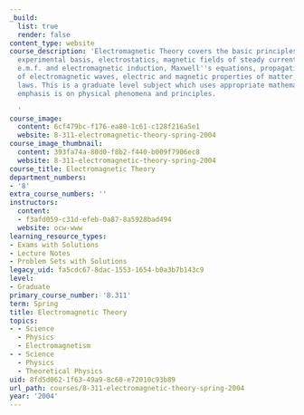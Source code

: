 ```yaml
---
_build:
  list: true
  render: false
content_type: website
course_description: 'Electromagnetic Theory covers the basic principles of electromagnetism:
  experimental basis, electrostatics, magnetic fields of steady currents, motional
  e.m.f. and electromagnetic induction, Maxwell''s equations, propagation and radiation
  of electromagnetic waves, electric and magnetic properties of matter, and conservation
  laws. This is a graduate level subject which uses appropriate mathematics but whose
  emphasis is on physical phenomena and principles.

  '
course_image:
  content: 6cf479bc-f176-ea80-1c61-c128f216a5e1
  website: 8-311-electromagnetic-theory-spring-2004
course_image_thumbnail:
  content: 393fa74a-80d0-f8b2-f440-b009f7906ec8
  website: 8-311-electromagnetic-theory-spring-2004
course_title: Electromagnetic Theory
department_numbers:
- '8'
extra_course_numbers: ''
instructors:
  content:
  - f3afd059-c31d-efeb-0a87-8a5928bad494
  website: ocw-www
learning_resource_types:
- Exams with Solutions
- Lecture Notes
- Problem Sets with Solutions
legacy_uid: fa5cdc67-8dac-1553-1654-b0a3b7b143c9
level:
- Graduate
primary_course_number: '8.311'
term: Spring
title: Electromagnetic Theory
topics:
- - Science
  - Physics
  - Electromagnetism
- - Science
  - Physics
  - Theoretical Physics
uid: 8fd5d062-1f63-49a9-8c60-e72010c93b89
url_path: courses/8-311-electromagnetic-theory-spring-2004
year: '2004'
---
```

